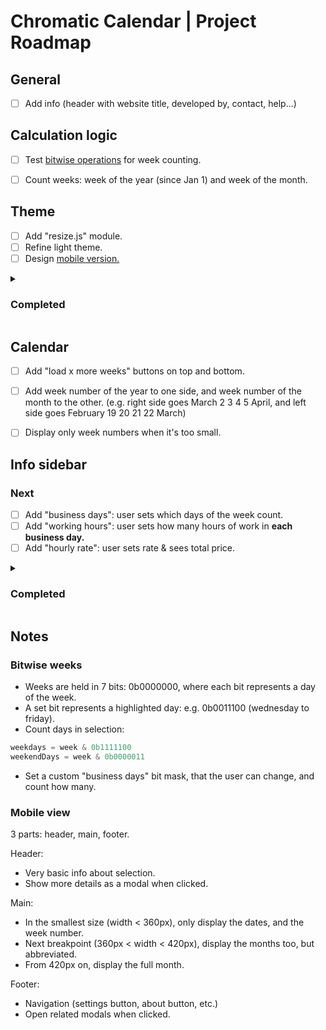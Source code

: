 # Chromatic Calendar | Project Roadmap

## General

- [ ] Add info (header with website title, developed by, contact, help...)


## Calculation logic

- [ ] Test [bitwise operations](#notes) for week counting.
- [ ] Count weeks: week of the year (since Jan 1) and week of the month.


## Theme

- [ ] Add "resize.js" module.
- [ ] Refine light theme.
- [ ] Design [mobile version.](#notes)

<details>
  <summary><h3>Completed</h3></summary>
  
  - [x] (2025-03-16) _Install SASS._  
</details>


## Calendar

- [ ] Add "load x more weeks" buttons on top and bottom.
- [ ] Add week number of the year to one side, and week number of the month to the other. (e.g. right side goes March 2 3 4 5 April, and left side goes February 19 20 21 22 March)
- [ ] Display only week numbers when it's too small.


## Info sidebar

### Next

- [ ] Add "business days": user sets which days of the week count.
- [ ] Add "working hours": user sets how many hours of work in **each business day.**
- [ ] Add "hourly rate": user sets rate & sees total price.

<details>
  <summary><h3>Completed</h3></summary>

  - [x] (2025-02-28) _Info is presented as a description list (\<dl\>)._
  - [x] (2025-02-28) _Info about both dates is displayed, as well as distance, workdays, weekends between them_
  - [x] (2025-02-27) _Click 1 on a calendar day registers the first date_
  - [x] (2025-02-27) _Info about this date is displayed on the "info" sidebar: date string, distance to today_
  - [x] (2025-02-27) _Click 2 on a calendar day registers the second date: if date is smaller than date 1, change order_
  - [x] (2025-02-26) _Create info sidebar_
</details>


## Notes

### Bitwise weeks

- Weeks are held in 7 bits: 0b0000000, where each bit represents a day of the week.
- A set bit represents a highlighted day: e.g. 0b0011100 (wednesday to friday).
- Count days in selection: 

```js
weekdays = week & 0b1111100
weekendDays = week & 0b0000011
```

- Set a custom "business days" bit mask, that the user can change, and count how many.

### Mobile view

3 parts: header, main, footer.

Header:  
- Very basic info about selection.
- Show more details as a modal when clicked.

Main:  
- In the smallest size (width < 360px), only display the dates, and the week number.
- Next breakpoint (360px < width < 420px), display the months too, but abbreviated.
- From 420px on, display the full month.

Footer:  
- Navigation (settings button, about button, etc.)
- Open related modals when clicked.